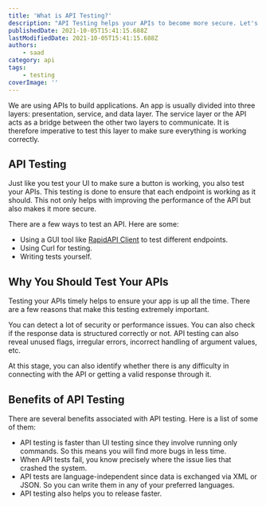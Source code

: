 ```yaml
---
title: 'What is API Testing?'
description: "API Testing helps your APIs to become more secure. Let's see how."
publishedDate: 2021-10-05T15:41:15.688Z
lastModifiedDate: 2021-10-05T15:41:15.688Z
authors:
    - saad
category: api
tags:
    - testing
coverImage: ''
---
```


<Lead>
	We are using APIs to build applications. An app is usually divided into
	three layers: presentation, service, and data layer. The service layer or
	the API acts as a bridge between the other two layers to communicate. It is
	therefore imperative to test this layer to make sure everything is working
	correctly.
</Lead>

## API Testing

Just like you test your UI to make sure a button is working, you also test your APIs. This testing is done to ensure that each endpoint is working as it should. This not only helps with improving the performance of the API but also makes it more secure.

There are a few ways to test an API. Here are some:

-   Using a GUI tool like [RapidAPI Client](https://RapidAPI.com/products/api-design/?utm_source=RapidAPI.com/guides&utm_medium=DevRel&utm_campaign=DevRel) to test different endpoints.
-   Using Curl for testing.
-   Writing tests yourself.

## Why You Should Test Your APIs

Testing your APIs timely helps to ensure your app is up all the time. There are a few reasons that make this testing extremely important.

You can detect a lot of security or performance issues. You can also check if the response data is structured correctly or not. API testing can also reveal unused flags, irregular errors, incorrect handling of argument values, etc.

At this stage, you can also identify whether there is any difficulty in connecting with the API or getting a valid response through it.

## Benefits of API Testing

There are several benefits associated with API testing. Here is a list of some of them:

-   API testing is faster than UI testing since they involve running only commands. So this means you will find more bugs in less time.
-   When API tests fail, you know precisely where the issue lies that crashed the system.
-   API tests are language-independent since data is exchanged via XML or JSON. So you can write them in any of your preferred languages.
-   API testing also helps you to release faster.

